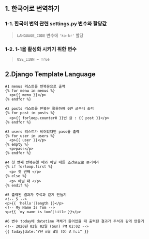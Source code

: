 ## 1. 한국어로 번역하기
### 1-1. 한국어 번역 관련 settings.py 변수와 할당값

> `LANGUAGE_CODE` 변수에 `'ko-kr'` 할당

### 1-2. 1-1을 활성화 시키기 위한 변수

> `USE_I18N = True`

## 2.Django Template Language
    #1 menus 리스트를 반복문으로 출력
    {% for menu in menus %}
      <p>{{ menu }}</p>
    {% endfor %}

    #2 posts 리스트를 반복문 활용하여 0번 글부터 출력
    {% for post in posts %}
      <p>{{ forloop.counter0 }}번 글 : {{ post }}</p>
    {% endfor %}

    #3 users 리스트가 비어있다면 pass를 출력
    {% for user in users %}
      <p>{{ user }}</p>
    {% empty %}
      <p>pass</p>
    {% endfor %}

    #4 첫 번째 반복문일 때와 아닐 때를 조건문으로 분기처리
    {% if forloop.first %}
      <p> 첫 번째 </p>
    {% else %}
      <p> 아닐 때 </p>
    {% endif %}

    #5 출력된 결과가 주석과 같게 만들기
    <!-- 5 -->
    <p>{{ 'hello'|length }}</p>
    <!-- My Name Is Tom -->
    <p>{{ 'my name is tom'|title }}</p>

    #6 변수 today에 datetime 객체가 들어있을 때 출력된 결과가 주석과 같게 만들기
    <!-- 2020년 02월 02일 (Sun) PM 02:02 -->
    {{ today|date:"Y년 m월 d일 (D) A h:i" }}
    
